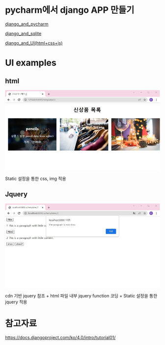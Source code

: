 # pycharm에서 django APP 만들기 
[django_and_pycharm](django_and_pycharm_prj.md)

[django_and_sqlite](django_and_sqlite.md)

[django_and_UI(html+css+js)](django_and_UI.md)

# UI examples
## html
![html,css,img on django](imgs/product-result.jpg)

Static 설정을 통한 css, img 적용

## Jquery 
![html,css,img on django](imgs/JQ_5.jpg)

cdn 기반 jquery 참조 + html 파일 내부 jquery function 코딩 + Static 설정을 통한 jquery 적용

# 참고자료
https://docs.djangoproject.com/ko/4.0/intro/tutorial01/